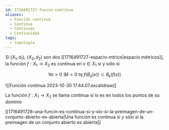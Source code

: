 ```yaml
---
id: 1716491727-funcin-continua
aliases:
  - Función continua
  - Continua
  - Continuas
  - Continuidad
tags:
  - topología
---
```



Si $(X_1, d_1)$, $(X_2, d_2)$ son dos [[1716491727-espacio-mtrico|espacio métricos]], la función $f:X_1 \rightarrow X_2$ es continua en $x \in X_1$ si y sólo si

$$\forall \epsilon>0 \; \exists \delta > 0 \text{ tq } f(B_{\delta}(x)) \subset B_{\epsilon}(f(x))$$

![[Función continua 2023-10-30 17.44.07.excalidraw]]

La función $f:X_1 \rightarrow X_2$ se llama continua si lo es en todos los puntos de su dominio

[[1716491728-una-funcin-es-continua-si-y-slo-si-la-preimagen-de-un-conjunto-abierto-es-abierta|Una función es continua si y sólo si la preimagen de un conjunto abierto es abierta]]